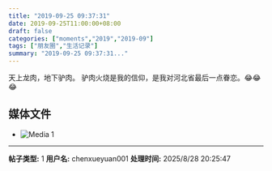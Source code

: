 ```yaml
---
title: "2019-09-25 09:37:31"
date: 2019-09-25T11:00:00+08:00
draft: false
categories: ["moments","2019","2019-09"]
tags: ["朋友圈","生活记录"]
summary: "2019-09-25 09:37:31..."
---
```


天上龙肉，地下驴肉。
驴肉火烧是我的信仰，是我对河北省最后一点眷恋。😂😂😂

## 媒体文件

- ![Media 1](/Moments/photos/2019-09-25/201909250937310.jpg)

---

**帖子类型:** 1
**用户名:** chenxueyuan001
**处理时间:** 2025/8/28 20:25:47